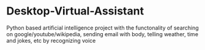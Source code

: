 # Desktop-Virtual-Assistant
Python based artificial intelligence project with the functonality of searching on google/youtube/wikipedia, sending email with body, telling weather, time and jokes, etc by recognizing voice
